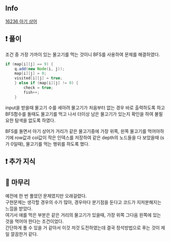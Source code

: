 ## Info

<a href="https://www.acmicpc.net/problem/16236" rel="nofollow">16236 아기 상어</a>

## ❗ 풀이

조건 중 가장 가까이 있는 물고기를 먹는 것이니 BFS를 사용하여 문제를 해결하였다.
```java
if (map[i][j] == 9) {
    q.add(new Node(i, j));
    map[i][j] = 0;
    visited[i][j] = true;
    } else if (map[i][j] != 0) {
        check = true;
        fish++;
    }
```
input을 받을때 물고기 수를 세아려 물고기가 처음부터 없는 경우 바로 출력하도록 하고
BFS함수를 돌때도 물고기를 먹고 나서 더이상 남은 물고기가 있는지 확인을 하여 불필요한
탐색을 없도록 하였다.<br/>

BFS를 돌면서 아기 상어가 거리가 같은 물고기중에 가장 위쪽, 왼쪽 물고기를 먹어야하기에 row값과 col값이 작은 인덱스를 저장하여
같은 depth의 노드들을 다 보았을때 (s가 0일때), 물고기를 먹는 행위를 하도록 했다.<br/>


## ❗ 추가 지식



## 🙂 마무리

예전에 한 번 풀었던 문제였지만 오래걸렸다.<br/>
구현문제는 생각할 경우의 수가 많아, 경우마다 분기점을 둔다고 코드가 지저분해지는 느낌을 받았다.<br/>
여기서 애를 먹은 부분은 같은 거리의 물고기가 있을때, 가장 위쪽 그다음 왼쪽에 있는 것을 먹어야 한다는 조건이었다.<br/>
간단하게 풀 수 있을 거 같아서 이것 저것 도전하였는데 결국 정석방법으로 푸는 것이 제일 깔끔한거 같다.<br/>

